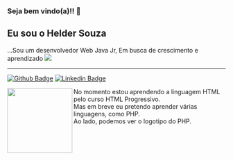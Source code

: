 ### Seja bem vindo(a)!! 👋
## Eu sou o Helder Souza
...Sou um desenvolvedor Web Java Jr, Em busca de crescimento e aprendizado
![](https://i.imgur.com/STFT2Qk.png?1)
___
[![Github Badge](https://img.shields.io/badge/-Github-000?style=flat-square&logo=Github&logoColor=white&link=https://github.com/Helder-Souza)](https://github.com/Helder-Souza)
[![Linkedin Badge](https://img.shields.io/badge/-LinkedIn-blue?style=flat-square&logo=Linkedin&logoColor=white&link=https://www.linkedin.com/in/helder-souza-7b3591183//)](https://www.linkedin.com/in/helder-souza-7b3591183/)
<p> <img src="https://i.imgur.com/STFT2Qk.png?1" width="150" height="150" align="left">
No momento estou aprendendo a linguagem HTML pelo curso HTML Progressivo.<br />
Mas em breve eu pretendo aprender várias linguagens, como PHP. <br />
Ao lado, podemos ver o logotipo do PHP.<br />
</p>
<!--
**Helder-Souza/Helder-Souza** is a ✨ _special_ ✨ repository because its `README.md` (this file) appears on your GitHub profile.

Here are some ideas to get you started:

- 🔭 I’m currently working on ...
- 🌱 I’m currently learning ...
- 👯 I’m looking to collaborate on ...
- 🤔 I’m looking for help with ...
- 💬 Ask me about ...
- 📫 How to reach me: ...
- 😄 Pronouns: ...
- ⚡ Fun fact: ...
-->
